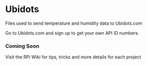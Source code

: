 # Ubidots

Files used to send temperature and humidity data to Ubidots.com

Go to Ubidots.com and sign up to get your own API ID numbers.

### Coming Soon

Visit the RPi Wiki for tips, tricks and more details for each project
